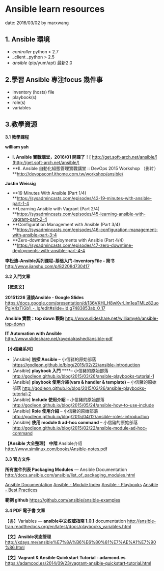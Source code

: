 
#  Ansible learn resources

date: 2016/03/02 by marxwang 

## **1. Ansible 環境**

* _controller_ python > 2.7
* _client _python > 2.5
* _ansible_ (pip/yum/apt) 最新2.0

## 2.學習 Ansible 專注focus 幾件事

* Inventory (hosts) file
* playbook(s)
* role(s)
* variables

## 3.教學資源

**3.1 教學課程**

**william yah**

* **I. Ansible 實戰講堂，2016/01 開課了！**[
    http://get.soft-arch.net/ansible/](http://get.soft-arch.net/ansible/)
* **II. Ansible 自動化組態管理實戰講堂 :: DevOps 2015 Workshop （影片）
    **http://devopsconf.ithome.com.tw/workshop/ansible/

**Justin Weissig**

* **19 Minutes With Ansible (Part 1/4)
    **https://sysadmincasts.com/episodes/43-19-minutes-with-ansible-part-1-4
* **Learning Ansible with Vagrant (Part 2/4)
    **https://sysadmincasts.com/episodes/45-learning-ansible-with-vagrant-part-2-4
* **Configuration Management with Ansible (Part 3/4)
    **https://sysadmincasts.com/episodes/46-configuration-management-with-ansible-part-3-4
* **Zero-downtime Deployments with Ansible (Part 4/4)
    **https://sysadmincasts.com/episodes/47-zero-downtime-deployments-with-ansible-part-4-4


**李松涛-Ansible系列课程-基础入门-InventoryFile - 简书**
http://www.jianshu.com/p/82208d730417

**3.2 入門文章**

**【概念文】**

**20151226 淺談Ansible - Google Slides**
https://docs.google.com/presentation/d/136VKHI_H8wKyrLIm1eaTMLz82uoPgjV4zTiGb1_-_Ig/edit#slide=id.g7483853ab_0_17

**Ansible 實戰：top down 觀點**
http://www.slideshare.net/williamyeh/ansible-top-down

**IT Automation with Ansible**
http://www.slideshare.net/rayedalrashed/ansible-pdf

**【小信豬系列】**


* [Ansible] **初探 Ansible** – 小信豬的原始部落
    https://godleon.github.io/blog/2015/02/22/ansible-introduction
* [Ansible] **playbook 入門** ****– 小信豬的原始部落
    http://godleon.github.io/blog/2015/03/26/ansible-playbooks-tutorial-1
* [Ansible] **playbook 使用介紹(vars & handler & template)** – 小信豬的原始部落
    http://godleon.github.io/blog/2015/03/26/ansible-playbooks-tutorial-2
* [Ansible] **Include 使用介紹** – 小信豬的原始部落
    http://godleon.github.io/blog/2015/05/24/ansible-how-to-use-include
* [Ansible] **Role 使用介紹** – 小信豬的原始部落
    http://godleon.github.io/blog/2015/04/12/ansible-roles-introduction
* [Ansible] **使用 module & ad-hoc command** – 小信豬的原始部落
    http://godleon.github.io/blog/2015/02/22/ansible-module-ad-hoc-command


**【Ansible 大全整理】 中階**
Ansible介绍
http://www.simlinux.com/books/Ansible-notes.pdf

**3.3 官方文件**

**所有套件列表 Packaging Modules** — Ansible Documentation
http://docs.ansible.com/ansible/list_of_packaging_modules.html

[Ansible Documentation][0]
[Ansible - Module Index][1]
[Ansible - Playbooks][2]
[Ansible - Best Practices][3]

[0]: http://docs.ansible.com/index.html
[1]: http://docs.ansible.com/modules_by_category.html
[2]: http://docs.ansible.com/playbooks.html
[3]: http://docs.ansible.com/playbooks_best_practices.html

**範例 github**
https://github.com/ansible/ansible-examples

**3.4 PDF 電子書 文章**

【書】Variables — **ansible中文权威指南 1.0.1** documentation
http://ansible-tran.readthedocs.org/en/latest/docs/playbooks_variables.html

**【文】Ansible状态管理**
http://xdays.me/ansible%E7%8A%B6%E6%80%81%E7%AE%A1%E7%90%86.html

**【文】Vagrant & Ansible Quickstart Tutorial - adamcod.es**
https://adamcod.es/2014/09/23/vagrant-ansible-quickstart-tutorial.html



